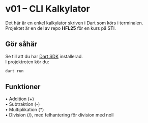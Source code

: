 # v01 – CLI Kalkylator

Det här är en enkel kalkylator skriven i Dart som körs i terminalen.  
Projektet är en del av repo **HFL25** för en kurs på STI.

## Gör såhär

Se till att du har [Dart SDK](https://dart.dev/get-dart) installerad.  
I projektroten kör du:

```bash
dart run
```

## Funktioner

•	Addition (+)  
•	Subtraktion (-)  
•	Multiplikation (*)  
•	Division (/), med felhantering för division med noll
